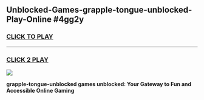 
## Unblocked-Games-grapple-tongue-unblocked-Play-Online #4gg2y
<h3>
<a href="https://news.freeplayer.one?title=grapple-tongue-unblocked&ref=3">CLICK TO PLAY</a></h3>
<hr>

<h3>
<a href="https://news.freeplayer.one?title=grapple-tongue-unblocked&ref=3">CLICK 2 PLAY</a>
  
</h3>

<a href="https://news.freeplayer.one?title=grapple-tongue-unblocked&ref=3"><img src="https://clearcache.store/games.png"></a>


**grapple-tongue-unblocked games unblocked: Your Gateway to Fun and Accessible Online Gaming**
